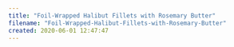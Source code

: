 ```yaml
---
title: "Foil-Wrapped Halibut Fillets with Rosemary Butter"
filename: "Foil-Wrapped-Halibut-Fillets-with-Rosemary-Butter"
created: 2020-06-01 12:47:47
---
```


